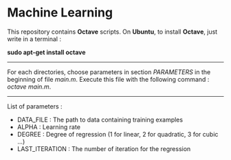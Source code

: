 Machine Learning
================

This repository contains **Octave** scripts.
On **Ubuntu**, to install **Octave**, just write in a terminal :

**sudo apt-get install octave**

-------

For each directories, choose parameters in section *PARAMETERS* in the beginning of file *main.m*.
Execute this file with the following command : *octave main.m*.

-------

List of parameters :

* DATA_FILE : The path to data containing training examples
* ALPHA : Learning rate
* DEGREE : Degree of regression (1 for linear, 2 for quadratic, 3 for cubic ...)
* LAST_ITERATION : The number of iteration for the regression
